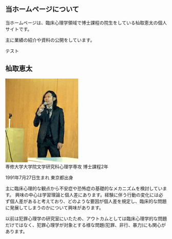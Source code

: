 <br />
<br />

## 当ホームページについて

当ホームページは、臨床心理学領域で博士課程の院生をしている杣取恵太の個人サイトです。

主に業績の紹介や資料の公開をしています。

テスト

## 杣取恵太

<p>
<img src="myPicture.jpg">
<br />
専修大学大学院文学研究科心理学専攻 博士課程2年

1991年7月27日生まれ 東京都出身

主に臨床心理的な観点から不安症や恐怖症の基礎的なメカニズムを検討しています。
興味の中心は学習理論と個人差にあります。経験に伴う行動の変化には必ず個人差があると考えており、どのような要因が個人差を規定し、臨床的な問題に発展してしまうのかについて興味があります。

以前は犯罪心理学の研究室にいたため、アウトカムとしては臨床心理学的な問題だけではなく、犯罪心理学が対象とする様な問題(犯罪、非行、暴力)にも関心があります。
</p>

